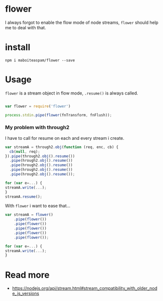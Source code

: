 # flower

I always forgot to enable the flow mode of node streams,
`flower` should help me to deal with that.

# install

    npm i maboiteaspam/flower --save

# Usage

`flower` is a stream object in flow mode,
`.resume()` is always called.

```js

var flower = require('flower')

process.stdin.pipe(flower(fnTransform, fnFlush));

```

### My problem with through2

I have to call for resume on each and every stream i create.

```js
var streamA = through2.obj(function (req, enc, cb) {
  cb(null, req);
}).pipe(through2.obj().resume())
  .pipe(hrough2.obj().resume())
  .pipe(hrough2.obj().resume())
  .pipe(hrough2.obj().resume())
  .pipe(hrough2.obj().resume());

for (var e=...) {
streamA.write(...);
}
streamA.resume();
```


With `flower` i want to ease that...

```js
var streamA = flower()
    .pipe(flower())
    .pipe(flower())
    .pipe(flower())
    .pipe(flower())
    .pipe(flower());

for (var e=...) {
streamA.write(...);
}
```

# Read more

- https://nodejs.org/api/stream.html#stream_compatibility_with_older_node_js_versions

